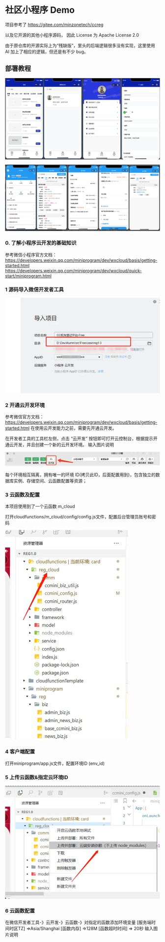 # 社区小程序 Demo
项目参考了 
https://gitee.com/minzonetech/ccreg

以及它开源的其他小程序源码， 因此 License 为 Apache License 2.0

由于原仓库的开源实际上为“残缺版”，里头的后端逻辑很多没有实现，这里使用 AI 加上了相应的逻辑，但还是有不少 bug。

## 部署教程
![alt text](3981733398662_.pic.png)

![alt text](3931733398523_.pic.png)

### 0. 了解小程序云开发的基础知识
参考微信小程序官方文档：
https://developers.weixin.qq.com/miniprogram/dev/wxcloud/basis/getting-started.html
https://developers.weixin.qq.com/miniprogram/dev/wxcloud/quick-start/miniprogram.html

### 1 源码导入微信开发者工具

![alt text](image.png)

### 2 开通云开发环境
参考微信官方文档：https://developers.weixin.qq.com/miniprogram/dev/wxcloud/basis/getting-started.html
在使用云开发能力之前，需要先开通云开发。

在开发者工具的工具栏左侧，点击 “云开发” 按钮即可打开云控制台，根据提示开通云开发，并且创建一个新的云开发环境。 输入图片说明

![alt text](image-2.png)

每个环境相互隔离，拥有唯一的环境 ID(拷贝此ID，后面配置用到)，包含独立的数据库实例、存储空间、云函数配置等资源；

### 3 云函数及配置
本项目使用到了一个云函数 m_cloud 

打开cloudfunctions/m_cloud/config/config.js文件，配置后台管理员账号和密码

![alt text](image-3.png)

### 4 客户端配置
打开miniprogram/app.js文件，配置环境ID (env_id)

### 5 上传云函数&指定云环境ID
![alt text](image-4.png)

### 6 云函数配置
在微信开发者工具-》云开发-》云函数-》对指定的函数添加环境变量
[服务端时间时区TZ] =>Asia/Shanghai
[函数内存] =>128M
[函数超时时间] => 20秒 输入图片说明
